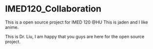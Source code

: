 # IMED120_Collaboration
This is a open source project for IMED 120 @HU
This is jaden and I like anime.

This is Dr. Liu, I am happy that you guys are here for the open source project.
